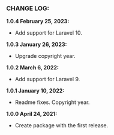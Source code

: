 ### CHANGE LOG:

**1.0.4 February 25, 2023:**
- Add support for Laravel 10.

**1.0.3 January 26, 2023:**
- Upgrade copyright year.

**1.0.2 March 6, 2022:**
- Add support for Laravel 9.

**1.0.1 January 10, 2022:**
- Readme fixes. Copyright year.

**1.0.0 April 24, 2021:**
- Create package with the first release.

